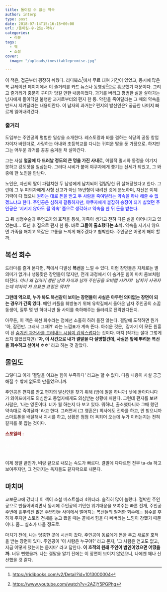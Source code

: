 ```yaml
---
title: 돌이킬 수 없는 약속
author: interp
type: post
date: 2018-07-14T15:16:15+00:00
url: /돌이킬-수-없는-약속/
categories:
  - 리뷰
tags:
  - 책
  - 소설
cover:
  image: "/uploads/inevitablepromise.jpg"

---
```

이 책은, 접근부터 굉장히 쉬웠다. 리디북스[^1]에서 무료 대여 기간이 있었고, 동시에 많은 북 큐레이션 페이지에서 이 줄거리를 카드 뉴스나 동영상[^2]으로 홍보했기 때문이다. 그리고 줄거리가 충분히 구미가 당길 만한 내용이었다. 과거를 버리고 평범한 삶을 살아가는 남자에게 들이닥친 불행한 과거로부터의 편지 한 통. 악한을 죽여달라는 그 때의 약속을 반드시 지켜달라는 내용이란다. 이 남자의 과거는? 편지의 발신인은? 궁금한 나머지 빠르게 읽어내려갔다.

### 줄거리

도입부는 주인공의 평범한 일상을 소개한다. 레스토랑과 바를 겸하는 식당의 공동 창업자이자 바텐더로, 사랑하는 아내와 초등학교를 다니는 귀여운 딸을 둔 가장으로. 하지만 그는 어두운 과거를 꽁꽁 숨겨둔 채 살아간다.

그는 사실 **얼굴에 다 드러날 정도의 큰 멍을 가진 사내**로, 어릴적 멸시와 동정을 이기지 못하고 강도짓을 일삼는다. 그러다 시비가 붙어 야쿠자에게 쫓기는 신세가 되었고, 그 와중에 한 노인을 만난다.

노인은, 자신의 딸이 파렴치한 두 남성에게 납치되어 겁탈당한 뒤 살해당했다고 한다. 그런데 그 두 피의자에게 사형 선고가 아닌 15년형이 내려진 것에 분노하며, 자신은 이제 기력이 다 했으니 <span style="color: #0000ff;">원하는 대로 돈을 받고 두 사람을 죽여달라는 약속을 하나 해줄 수 없겠느냐고 한다. 주인공은 심하게 갈등하지만, 야쿠자에게 붙잡혀 송장이 되기 싫었던 주인공은 '지키지 않아도 될 약속' 쯤으로 생각하고 약속을 한 뒤 돈을 받는다. 

그 뒤 성형수술과 무연고자의 호적을 통해, 가족이 생기고 전혀 다른 삶을 이어나가고 있었는데... 15년 후 집으로 편지 한 통. 바로 **그들이 출소했다는 소식.** 약속을 지키지 않으면 가족을 해치고 똑같은 고통을 느끼게 해주겠다고 협박한다. 주인공은 어떻게 해야 할까.


## 복선 회수

드라마를 즐겨 본다면, 책에서 다발성 **복선**을 느낄 수 있다. 이런 장면들은 자체로는 별 의미가 없거나 생뚱맞은 장면들이 많지만, 전개 과정에서 이 숨겨둔 힘이 마치 콤보처럼 터진다. *아니 왜 갑자기 생판 남의 자식과 남자 주인공을 오버랩 시키지?  남자가 사귀자는데 여자의 저 오묘한 표정은 뭐지?*

**그런데 역으로, 누가 봐도 복선같이 보이는 장면들이 사실은 아무런 의미없는 장면이 되는 경우가 간혹 있다.** 메인 커플을 훼방놓기 위해 유학길에서 돌아온 남자 주인공의 소꿉동생이, 질투 몇 번 하더니만 둘 사이를 축하해주는 들러리로 전락한다든지.

아무튼, 이 책은 복선 회수라는 점에선 소홀히 하려 들진 않는다. 결말에 도착하면 뭔가 '아, 잠깐만. 그래서 그때?!' 라는 느낌표가 계속 뜬다. 아쉬운 것은,  갑자기 이 모든 원흉이 된 <span style="text-decoration: underline;">숨겨진 과거사를 드러내는 시점이 갑작스럽다</span>는 것이다. 마치 (작가는 절대 그렇게 쓰지 않았겠지만) **'자, 이 사건으로 내가 결말을 다 설명할건데, 사실은 앞에 뿌려둔 복선을 회수하고 싶어서 ㅎㅎ'** 라고 하는 것 같았다.

## 몰입도

그렇다고 이게 '결말을 이끄는 힘이 부족하다' 라고는 할 수 없다. 다음 내용이 사실 궁금해질 수 밖에 없도록 만들었으니까.

주인공은 편지를 받고 편지의 발신인을 찾기 위해 (밤에 일을 하니까) 낮에 돌아다니다가 와이프에게도 의심받고 동업자에게도 의심받는 상황에 처한다. 그런데 편지를 보낸 사람은, '나는 영혼이다. 너가 뭘 하는지 다 보고 있다. 뭐하냐, 출소했다니까 그때 했던 약속대로 죽여달라' 라고 한다. 그러면서 (그 영혼은) 회사에도 전화를 하고, 안 받으니까 스마트폰을 배달해서 지시를 하고, 상황은 점점 더 옥죄어 오는데 누가 이러는지는 전혀 갈피를 못 잡는 것이다.

<span style="color: #800000;">**스포일러** : </span><span style="color: #fefefe;"> : 정말 영혼인가? 날 쫓던 야쿠자인가? 같이 나쁜 짓을 했던 녀석 중 한명의 짓인가? 그 노인이 자주 간다던 '억울한 피해자 모임' 의 사람 중 한명인가? 그 와중에 타겟 두 명 중 한명에게 찾아가지만 차마 죽이지 못했는데, 다음날 타겟은 살해당하고 자신은 누명을 썼다.</span>

이제 정말 끝인가, 벼랑 끝으로 내모는 속도가 빠르다. 결말에 다다르면 전부 ta-da 하고 보여주지만, 그 전까지는 독자들도 끝자락으로 내몬다.

## 마치며

교보문고에 갔더니 이 책이 소설 베스트셀러 4위더라. 솔직히 많이 놀랐다. 절박한 주인공으로 만들어버리면서 동시에 주인공의 기민한 위기대응을 보여주는 빠른 전개, 주인공 주변에 흩뿌려진 많은 주변인들 사이에서 벌어지는 복선들의 철저한 회수에는 점수를 후하게 주지만 스토리 전체를 놓고 봤을 때는 끝에서 힘을 다 빼버리는 느낌이 강했기 때문이다. 좀... 실소가 나올 정도로.

마치기 전에, 나는 엉뚱한 곳에 시선이 갔다. 주인공이 동료에게 돈을 주고 새로운 호적을 받는 장면이 있다. 주인공이 '이 사람은 누구야?' 라고 묻자, '그 사람은 연고도 없고, 지금 어떻게 됐는지는 묻지마' 라고 답한다. **이 호적의 원래 주인이 범인이었으면 어땠을까.** 너무 뻔했을까. 나는 결말을 알기 전에는 이 장면이 보이지 않았으니, 나에겐 꽤나 신선했을 것 같다.

[^1]: https://ridibooks.com/v2/Detail?id=1013000004
[^2]: https://www.youtube.com/watch?v=2AZjY5PGPhg